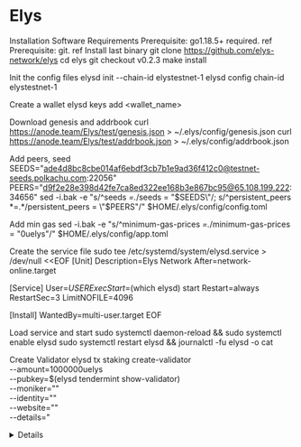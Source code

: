 # Elys


Installation
Software Requirements
Prerequisite: go1.18.5+ required. ref
Prerequisite: git. ref
Install last binary
git clone https://github.com/elys-network/elys
cd elys
git checkout v0.2.3
make install

Init the config files
elysd init <moniker> --chain-id elystestnet-1
elysd config chain-id elystestnet-1

Create a wallet
elysd keys add <wallet_name>

Download genesis and addrbook
curl https://anode.team/Elys/test/genesis.json > ~/.elys/config/genesis.json
curl https://anode.team/Elys/test/addrbook.json > ~/.elys/config/addrbook.json

Add peers, seed
SEEDS="ade4d8bc8cbe014af6ebdf3cb7b1e9ad36f412c0@testnet-seeds.polkachu.com:22056"
PEERS="d9f2e28e398d42fe7ca8ed322ee168b3e867bc95@65.108.199.222:34656"
sed -i.bak -e "s/^seeds *=.*/seeds = \"$SEEDS\"/; s/^persistent_peers *=.*/persistent_peers = \"$PEERS\"/" $HOME/.elys/config/config.toml

Add min gas
sed -i.bak -e "s/^minimum-gas-prices *=.*/minimum-gas-prices = \"0uelys\"/" $HOME/.elys/config/app.toml

Create the service file
sudo tee /etc/systemd/system/elysd.service > /dev/null <<EOF
[Unit]
Description=Elys Network
After=network-online.target

[Service]
User=$USER
ExecStart=$(which elysd) start
Restart=always
RestartSec=3
LimitNOFILE=4096

[Install]
WantedBy=multi-user.target
EOF

Load service and start
sudo systemctl daemon-reload && sudo systemctl enable elysd
sudo systemctl restart elysd && journalctl -fu elysd -o cat

Create Validator
elysd tx staking create-validator \
  --amount=1000000uelys \
  --pubkey=$(elysd tendermint show-validator) \
  --moniker="<moniker>" \
  --identity="<identity>" \
  --website="<website>" \
  --details="<details>" \
  --security-contact="<contact>" \
  --chain-id="elystestnet-1" \
  --commission-rate="0.10" \
  --commission-max-rate="0.20" \
  --commission-max-change-rate="0.01" \
  --min-self-delegation="1" \
  --fees="0uelys" \
  --from=<wallet_name>

State-Sync
SNAP_RPC=https://elys.rpc.t.anode.team:443 && \
LATEST_HEIGHT=$(curl -s $SNAP_RPC/block | jq -r .result.block.header.height); \
BLOCK_HEIGHT=$((LATEST_HEIGHT - 100)); \
TRUST_HASH=$(curl -s "$SNAP_RPC/block?height=$BLOCK_HEIGHT" | jq -r .result.block_id.hash) && \
echo $LATEST_HEIGHT $BLOCK_HEIGHT $TRUST_HASH

wget https://anode.team/unsafe-reset-all.sh && chmod u+x unsafe-reset-all.sh && ./unsafe-reset-all.sh elysd .elys

peers="d9f2e28e398d42fe7ca8ed322ee168b3e867bc95@65.108.199.222:34656"
sed -i.bak -e  "s/^persistent_peers *=.*/persistent_peers = \"$peers\"/" $HOME/.elys/config/config.toml

sed -i.bak -E "s|^(enable[[:space:]]+=[[:space:]]+).*$|\1true| ; \
s|^(rpc_servers[[:space:]]+=[[:space:]]+).*$|\1\"$SNAP_RPC,$SNAP_RPC\"| ; \
s|^(trust_height[[:space:]]+=[[:space:]]+).*$|\1$BLOCK_HEIGHT| ; \
s|^(trust_hash[[:space:]]+=[[:space:]]+).*$|\1\"$TRUST_HASH\"| ; \
s|^(seeds[[:space:]]+=[[:space:]]+).*$|\1\"\"|" $HOME/.elys/config/config.toml

sudo systemctl restart elysd && journalctl -fu elysd -o cat
